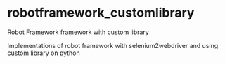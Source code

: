 robotframework_customlibrary
============================

Robot Framework framework with custom library

Implementations of robot framework with selenium2webdriver and using custom library on python

